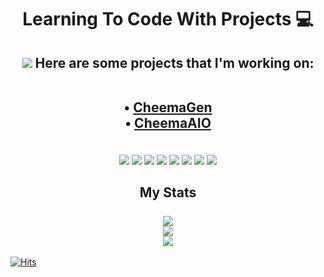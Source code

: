 <h1 align="center"> Learning To Code With Projects 💻 </h1>


<h2 align="center"> 
  <img src="https://img.icons8.com/ios-filled/22/4a90e2/project.png"/> Here are some projects that I'm working on:
  
  <br> • <a href="https://twitter.com/CheemaGen">CheemaGen</a> <br>
       • <a href="https://twitter.com/CheemaAIO">CheemaAIO</a>
</h2>

<p align="center"> 
  
  <br> 
  <img src="https://img.icons8.com/windows/35/4a90e2/python.png"/>
  <img src="https://img.icons8.com/ios-glyphs/35/4a90e2/sql.png"/>  
  <img src="https://img.icons8.com/color/35/4a90e2/mongodb.png"/>
  <img src="https://img.icons8.com/ios-filled/35/4a90e2/c-sharp-logo.png"/>
  <img src="https://img.icons8.com/ios-filled/35/4a90e2/heroku.png"/>
  <img src="https://img.icons8.com/ios-filled/35/4a90e2/selenium-test-automation.png"/>
  <img src="https://img.icons8.com/material-sharp/35/4a90e2/html.png"/>
  <img src="https://img.icons8.com/material-rounded/35/4a90e2/css.png"/>
  <br>
  
</p> 

<h2 align="center">
  My Stats
  <br><br>
        <img  src = "https://github-readme-stats.vercel.app/api?username=CheemaOTB&show_icons=true&theme=react&count_private=true&hide=issues"> 
        <br><img  src="https://github-readme-streak-stats.herokuapp.com/?user=CheemaOTB&show_icons=true&locale=en&layout=compact&theme=react&line_height=0"><br>
        <img src = "https://github-readme-stats.vercel.app/api/top-langs/?username=CheemaOTB&layout=compact&theme=react">

</h2>

<!-- 
![CheemaOTB's github stats](https://github-readme-stats.vercel.app/api?username=CheemaOTB&show_icons=true&theme=react&count_private=true&hide=issues)
![Top Langs](https://github-readme-stats.vercel.app/api/top-langs/?username=CheemaOTB&layout=compact&theme=react) -->

[![Hits](https://hits.seeyoufarm.com/api/count/incr/badge.svg?url=https%3A%2F%2Fgithub.com%2FCheemaOTB&count_bg=%230E8BF7&title_bg=%23555555&icon=&icon_color=%230E8BF7&title=hits&edge_flat=false)](https://hits.seeyoufarm.com)
